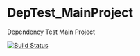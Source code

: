 # DepTest_MainProject
Dependency Test Main Project

[![Build Status](https://travis-ci.org/mezorian/DepTest_MainProject.svg?branch=master)](https://travis-ci.org/mezorian/DepTest_MainProject)
